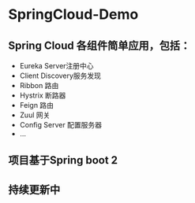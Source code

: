 # SpringCloud-Demo
## Spring Cloud 各组件简单应用，包括：
<ul>
<li>Eureka Server注册中心</li>
<li>Client Discovery服务发现</li>
<li>Ribbon 路由</li>
<li>Hystrix 断路器</li>
<li>Feign 路由</li>
<li>Zuul 网关</li>
<li>Config Server 配置服务器</li>
<li>...</li>
</ul>

## 项目基于Spring boot 2
## 持续更新中
